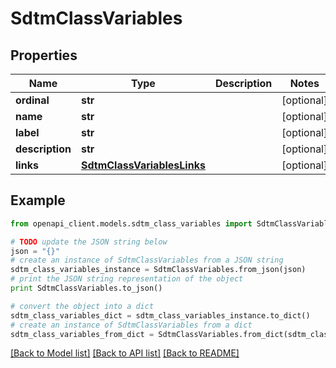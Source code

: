 # SdtmClassVariables


## Properties
Name | Type | Description | Notes
------------ | ------------- | ------------- | -------------
**ordinal** | **str** |  | [optional] 
**name** | **str** |  | [optional] 
**label** | **str** |  | [optional] 
**description** | **str** |  | [optional] 
**links** | [**SdtmClassVariablesLinks**](SdtmClassVariablesLinks.md) |  | [optional] 

## Example

```python
from openapi_client.models.sdtm_class_variables import SdtmClassVariables

# TODO update the JSON string below
json = "{}"
# create an instance of SdtmClassVariables from a JSON string
sdtm_class_variables_instance = SdtmClassVariables.from_json(json)
# print the JSON string representation of the object
print SdtmClassVariables.to_json()

# convert the object into a dict
sdtm_class_variables_dict = sdtm_class_variables_instance.to_dict()
# create an instance of SdtmClassVariables from a dict
sdtm_class_variables_from_dict = SdtmClassVariables.from_dict(sdtm_class_variables_dict)
```
[[Back to Model list]](../README.md#documentation-for-models) [[Back to API list]](../README.md#documentation-for-api-endpoints) [[Back to README]](../README.md)


